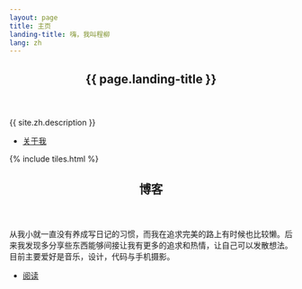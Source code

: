 ```yaml
---
layout: page
title: 主页
landing-title: 嗨，我叫程柳
lang: zh
---
```


<section id="banner" class="major">
	<div class="inner">
		<header class="major">
			<h1>{{ page.landing-title }}</h1>
		</header>
		<div class="content">
			<p>{{ site.zh.description }}</p>
			<ul class="actions">
				<li><a href="about" class="button next scrolly">关于我</a></li>
			</ul>
		</div>
	</div>
</section>

<div id="main">

{% include tiles.html %}

<section id="two">
	<div class="inner">
		<header class="major">
			<h2>博客</h2>
		</header>
		<p>从我小就一直没有养成写日记的习惯，而我在追求完美的路上有时候也比较懒。后来我发现多分享些东西能够间接让我有更多的追求和热情，让自己可以发散想法。目前主要爱好是音乐，设计，代码与手机摄影。</p>
		<ul class="actions">
			<li><a href="blog" class="button next">阅读</a></li>
		</ul>
	</div>
</section>

</div>